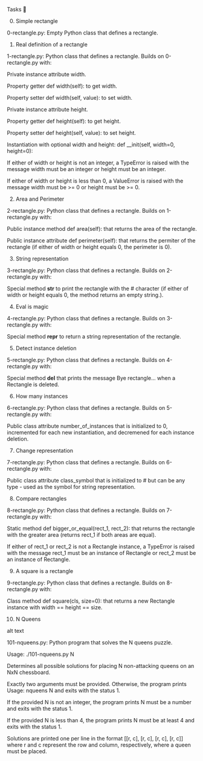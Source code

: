 Tasks 📃

0. Simple rectangle



0-rectangle.py: Empty Python class that defines a rectangle.

1. Real definition of a rectangle



1-rectangle.py: Python class that defines a rectangle. Builds on 0-rectangle.py with:

Private instance attribute width.

Property getter def width(self): to get width.

Property setter def width(self, value): to set width.

Private instance attribute height.

Property getter def height(self): to get height.

Property setter def height(self, value): to set height.

Instantiation with optional width and height: def __init(self,   width=0, height=0):

If either of width or height is not an integer, a TypeError is raised with the message width must be an integer or height must be an integer.

If either of width or height is less than 0, a ValueError is raised with the message width must be >= 0 or height must be >= 0.

2. Area and Perimeter



2-rectangle.py: Python class that defines a rectangle. Builds on 1-rectangle.py with:

Public instance method def area(self): that returns the area of the rectangle.

Public instance attribute def perimeter(self): that returns the permiter of the rectangle (if either of width or height equals 0, the perimeter is 0).

3. String representation



3-rectangle.py: Python class that defines a rectangle. Builds on 2-rectangle.py with:

Special method __str__ to print the rectangle with the # character (if either of width or height equals 0, the method returns an empty string.).

4. Eval is magic



4-rectangle.py: Python class that defines a rectangle. Builds on 3-rectangle.py with:

Special method __repr__ to return a string representation of the rectangle.

5. Detect instance deletion



5-rectangle.py: Python class that defines a rectangle. Builds on 4-rectangle.py with:

Special method __del__ that prints the message Bye rectangle... when a Rectangle is deleted.

6. How many instances



6-rectangle.py: Python class that defines a rectangle. Builds on 5-rectangle.py with:

Public class attribute number_of_instances that is initialized to 0, incremented for each new instantiation, and decremened for each instance deletion.

7. Change representation



7-rectangle.py: Python class that defines a rectangle. Builds on 6-rectangle.py with:

Public class attribute class_symbol that is initialized to # but can be any type - used as the symbol for string representation.

8. Compare rectangles



8-rectangle.py: Python class that defines a rectangle. Builds on 7-rectangle.py with:

Static method def bigger_or_equal(rect_1, rect_2): that returns the rectangle with the greater area (returns rect_1 if both areas are equal).

If either of rect_1 or rect_2 is not a Rectangle instance, a TypeError is raised with the message rect_1 must be an instance of Rectangle or rect_2 must be an instance of Rectangle.

9. A square is a rectangle



9-rectangle.py: Python class that defines a rectangle. Builds on 8-rectangle.py with:

Class method def square(cls, size=0): that returns a new Rectangle instance with width == height == size.

10. N Queens



alt text



101-nqueens.py: Python program that solves the N queens puzzle.

Usage: ./101-nqueens.py N

Determines all possible solutions for placing N non-attacking queens on an NxN chessboard.

Exactly two arguments must be provided. Otherwise, the program prints Usage: nqueens N and exits with the status 1.

If the provided N is not an integer, the program prints N must be a number and exits with the status 1.

If the provided N is less than 4, the program prints N must be at least 4 and exits with the status 1.

Solutions are printed one per line in the format [[r, c], [r, c], [r, c], [r, c]] where r and c represent the row and column, respectively, where a queen must be placed.
